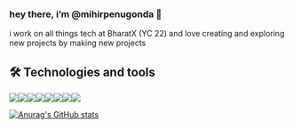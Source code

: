 ### hey there, i’m @mihirpenugonda 👋

i work on all things tech at BharatX (YC 22) and love creating and exploring new projects by making new projects

## 🛠 Technologies and tools
<img src="https://img.shields.io/badge/Kotlin-0095D5?&style=for-the-badge&logo=kotlin&logoColor=white" /><img src="https://img.shields.io/badge/JavaScript-323330?style=for-the-badge&logo=javascript&logoColor=F7DF1E" /><img src="https://img.shields.io/badge/HTML5-E34F26?style=for-the-badge&logo=html5&logoColor=white" /><img src="https://img.shields.io/badge/TypeScript-007ACC?style=for-the-badge&logo=typescript&logoColor=white" /><img src="https://img.shields.io/badge/React-20232A?style=for-the-badge&logo=react&logoColor=61DAFB" /><img src="https://img.shields.io/badge/Tailwind_CSS-38B2AC?style=for-the-badge&logo=tailwind-css&logoColor=white" /><img src="https://img.shields.io/badge/Express.js-000000?style=for-the-badge&logo=express&logoColor=white" /><img src="https://img.shields.io/badge/MongoDB-4EA94B?style=for-the-badge&logo=mongodb&logoColor=white" />

[![Anurag's GitHub stats](https://github-readme-stats.vercel.app/api?username=mihirpenugonda&show_icons=true&theme=gotham)](https://github.com/anuraghazra/github-readme-stats)

<!---
- 📫 How to reach me ...


mihirpenugonda/mihirpenugonda is a ✨ special ✨ repository because its `README.md` (this file) appears on your GitHub profile.
You can click the Preview link to take a look at your changes.
--->
